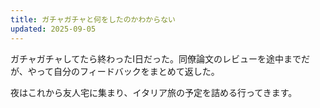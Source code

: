 ```yaml
---
title: ガチャガチャと何をしたのかわからない
updated: 2025-09-05
---
```


ガチャガチャしてたら終わったI日だった。同僚論文のレビューを途中までだが、やって自分のフィードバックをまとめて返した。

夜はこれから友人宅に集まり、イタリア旅の予定を詰める行ってきます。
